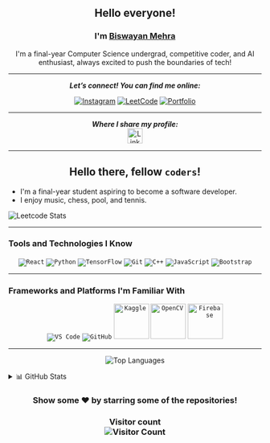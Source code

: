 <h2 align="center">Hello everyone!</h2>
<h3 align="center">I'm <a href="https://vercel.com/"><b>Biswayan Mehra</b></a></h3>

<p align="center">
  I'm a final-year Computer Science undergrad, competitive coder, and AI enthusiast, always excited to push the boundaries of tech!
</p>

<hr />

<p align="center">
  <b><i>Let’s connect! You can find me online:</i></b>
</p>

<p align="center">
  <a href="https://www.instagram.com/biswayan.mehra/profilecard/?igsh=dmJmenZsZjVwbDQz"><img src="https://img.icons8.com/clouds/100/fa314a/instagram-new--v2.png" alt="Instagram" /></a>
  <a href="https://leetcode.com/u/DRACODER"><img src="https://img.icons8.com/external-tal-revivo-shadow-tal-revivo/24/external-level-up-your-coding-skills-and-quickly-land-a-job-logo-shadow-tal-revivo.png" alt="LeetCode" /></a>
  <a href="https://vercel.com/"><img src="https://img.icons8.com/clouds/100/000000/link.png" alt="Portfolio" /></a>
</p>

<hr />

<p align="center">
  <b><i>Where I share my profile:</i></b>
  <br>
  <a href="https://www.linkedin.com/in/biswayan-mehra/"><img height="30" src="https://img.shields.io/badge/linkedin-blue.svg?&style=for-the-badge&logo=linkedin&logoColor=white" alt="LinkedIn" /></a>
</p>

<hr />

<h2 align="center">Hello there, fellow <code>coders</code>!</h2>

- I'm a final-year student aspiring to become a software developer.
- I enjoy music, chess, pool, and tennis.

![Leetcode Stats](https://leetcard.jacoblin.cool/DRACODER)

<hr />

### **Tools and Technologies I Know**

<p align="center">
  <code><img src="https://img.icons8.com/plasticine/100/000000/react.png" alt="React" /></code>
  <code><img src="https://img.icons8.com/fluency/96/null/python.png" alt="Python" /></code>
  <code><img src="https://img.icons8.com/color/96/000000/tensorflow.png" alt="TensorFlow" /></code>
  <code><img src="https://img.icons8.com/color/96/null/git.png" alt="Git" /></code>
  <code><img src="https://img.icons8.com/fluency/96/null/c-plus-plus-logo.png" alt="C++" /></code>
  <code><img src="https://img.icons8.com/color/96/null/javascript--v1.png" alt="JavaScript" /></code>
  <code><img src="https://img.icons8.com/color/96/null/bootstrap.png" alt="Bootstrap" /></code>
</p>

<hr />

### **Frameworks and Platforms I'm Familiar With**

<p align="center">
  <code><img src="https://img.icons8.com/fluency/96/null/visual-studio-code-2019.png" alt="VS Code" /></code>
  <code><img src="https://img.icons8.com/plasticine/100/000000/github-squared.png" alt="GitHub" /></code>
  <code><img height="70" src="https://www.analyticsvidhya.com/wp-content/uploads/2015/06/kaggle-logo-transparent-300.png" alt="Kaggle" /></code>
  <code><img height="70" src="https://upload.wikimedia.org/wikipedia/commons/thumb/3/32/OpenCV_Logo_with_text_svg_version.svg/831px-OpenCV_Logo_with_text_svg_version.svg.png" alt="OpenCV" /></code>
  <code><img height="70" src="https://assets.website-files.com/5dc3b47ddc6c0c2a1af74ad0/5e181828ba9f9e92b6ebc6e7_RGB_Logomark_Color_Light_Bg.png" alt="Firebase" /></code>
</p>

<hr />

<p align="center">
   <img src="https://github-readme-stats.vercel.app/api/top-langs/?username=Biswayan-Mehra&theme=radical&line_height=10&hide_langs_below=1&layout=compact" alt="Top Languages" />
</p>

<details>
<summary>📊 GitHub Stats</summary>
<p align="center">
  <br>
  <img src="https://github-readme-streak-stats.herokuapp.com/?user=Biswayan-Mehra&theme=blue-green" alt="GitHub Streak" />
  <br>
  <img src="https://github-readme-stats.vercel.app/api?username=Biswayan-Mehra&show_icons=true&theme=blue-green&line_height=21" alt="GitHub Stats" />
  <br>
</p>
</details>

<h3 align="center">
 Show some ❤️ by starring some of the repositories!
</h3>

<h3 align="center">
  Visitor count <br>
  <img src="https://profile-counter.glitch.me/Biswayan-Mehra/count.svg" alt="Visitor Count" />
</h3>
